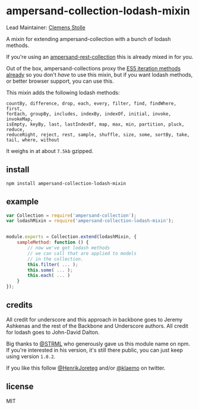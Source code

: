 # ampersand-collection-lodash-mixin

Lead Maintainer: [Clemens Stolle](https://github.com/klaemo)

A mixin for extending ampersand-collection with a bunch of lodash methods.

If you're using an [ampersand-rest-collection](http://ampersandjs.com/docs/#ampersand-rest-collection) this is already mixed in for you.

Out of the box, ampersand-collections proxy the [ES5 iteration methods already](http://ampersandjs.com/docs/#ampersand-collection-proxied-es5-array-methods-9) so you don't _have_ to use this mixin, but if you want lodash methods, or better browser support, you can use this.

This mixin adds the following lodash methods:

```
countBy, difference, drop, each, every, filter, find, findWhere, first, 
forEach, groupBy, includes, indexBy, indexOf, initial, invoke, invokeMap,
isEmpty, keyBy, last, lastIndexOf, map, max, min, partition, pluck, reduce,
reduceRight, reject, rest, sample, shuffle, size, some, sortBy, take,
tail, where, without
```

It weighs in at about `7.5kb` gzipped.

## install

```
npm install ampersand-collection-lodash-mixin
```

## example

```javascript
var Collection = require('ampersand-collection');
var lodashMixin = require('ampersand-collection-lodash-mixin');


module.exports = Collection.extend(lodashMixin, {
    sampleMethod: function () {
        // now we've got lodash methods 
        // we can call that are applied to models
        // in the collection.
        this.filter( ... );
        this.some( ... );
        this.each( ... )
    }
});
```

## credits

All credit for underscore and this approach in backbone goes to Jeremy Ashkenas and the rest of the Backbone and Underscore authors.
All credit for lodash goes to John-David Dalton.

Big thanks to [@STRML](https://github.com/STRML) who generously gave us this module name on npm. If you're interested in his version, it's still there public, you can just keep using version `1.0.2`.

If you like this follow [@HenrikJoreteg](http://twitter.com/henrikjoreteg) and/or [@klaemo](http://twitter.com/klaemo) on twitter.

## license

MIT

